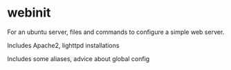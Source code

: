 webinit
=======
For an ubuntu server, files and commands to configure a simple web server.

Includes Apache2, lighttpd installations

Includes some aliases, advice about global config
